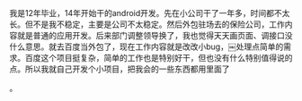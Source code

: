 我是12年毕业，14年开始干的android开发。先在小公司干了一年多，时间都不太长。但不是我不稳定，主要是公司不太稳定。然后外包驻场去的保险公司，工作内容就是普通的应用开发。后来部门调整领导换了，我也觉得天天画页面、调接口没什么意思。就去百度当外包了，现在工作内容就是改改小bug，￼处理点简单的需求。百度这个项目挺复杂，简单的工作也是特别好干，但也没有什么特别值得说的点。所以我就自己开发个小项目，把我会的一些东西都用里面了

。

